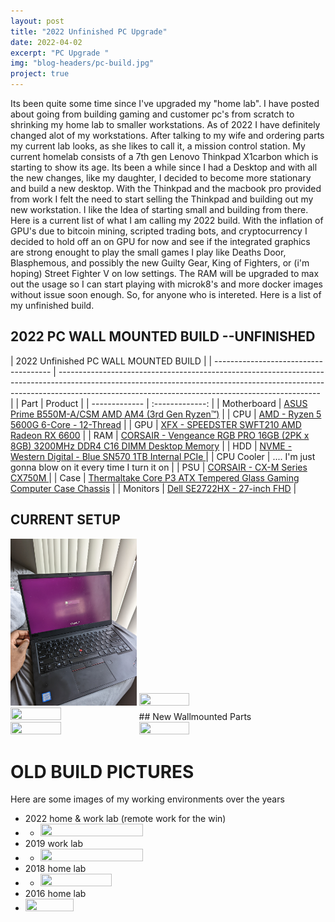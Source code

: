 ```yaml
---
layout: post
title: "2022 Unfinished PC Upgrade"
date: 2022-04-02
excerpt: "PC Upgrade "
img: "blog-headers/pc-build.jpg"
project: true
---
```


Its been quite some time since I've upgraded my "home lab". I have posted about going from building gaming and customer
pc's from scratch to shrinking my home lab to smaller workstations. As of 2022 I have definitely changed alot of my workstations.
After talking to my wife and ordering parts my current lab looks, as she likes to call it, a mission control station.
My current homelab consists of a 7th gen Lenovo Thinkpad X1carbon which is starting to show its age. Its been a while since I had a Desktop
and with all the new changes, like my daughter, I decided to become more stationary and build a new desktop. With the Thinkpad and the macbook pro
provided from work I felt the need to start selling the Thinkpad and building out my new workstation. I like the Idea of starting small and building
from there. Here is a current list of what I am calling my 2022 build. With the inflation of GPU's due to bitcoin mining, scripted trading bots, and cryptocurrency
I decided to hold off an on GPU for now and see if the integrated graphics are strong enought to play the small games I play like Deaths Door, Blasphemous, and possibly
the new Guilty Gear, King of Fighters, or (i'm hoping) Street Fighter V on low settings. The RAM will be upgraded to max out the usage so I can start playing
with microk8's and more docker images without issue soon enough. So, for anyone who is intereted. Here is a list of my unfinished build.

## 2022 PC WALL MOUNTED BUILD --UNFINISHED

| 2022 Unfinished PC WALL MOUNTED BUILD |
| ------------------------------------- | ----------------------------------------------------------------------------------------------------------------------------------------------------------------------------------------------------------------------------- |
| Part                                  | Product                                                                                                                                                                                                                       |
| -------------                         | :-------------:                                                                                                                                                                                                               |
| Motherboard                           | [ASUS Prime B550M-A/CSM AMD AM4 (3rd Gen Ryzen™)](https://www.amazon.com/dp/B088VVN85S?psc=1&ref=ppx_yo2_dt_b_product_details)                                                                                                |
| CPU                                   | [AMD - Ryzen 5 5600G 6-Core - 12-Thread](https://www.bestbuy.com/site/amd-ryzen-5-5600g-6-core-12-thread-4-4-ghz-max-boost-unlocked-desktop-processor/6474407.p?skuId=6474407)                                                |
| GPU                                   | [XFX - SPEEDSTER SWFT210 AMD Radeon RX 6600](https://www.bestbuy.com/site/xfx-speedster-swft210-amd-radeon-rx-6600-core-8gb-gddr6-pci-express-4-0-gaming-graphics-card-black/6495949.p?skuId=6495949)                         |
| RAM                                   | [CORSAIR - Vengeance RGB PRO 16GB (2PK x 8GB) 3200MHz DDR4 C16 DIMM Desktop Memory](https://www.bestbuy.com/site/corsair-vengeance-rgb-pro-16gb-2pk-x-8gb-3200mhz-ddr4-c16-dimm-desktop-memory-black/6256216.p?skuId=6256216) |
| HDD                                   | [NVME - Western Digital - Blue SN570 1TB Internal PCIe ](https://www.bestbuy.com/site/wd-blue-sn570-1tb-internal-pcie-gen3-x4-solid-state-drive-for-laptops-desktops/6483709.p?skuId=6483709)                                 |
| CPU Cooler                            | .... I'm just gonna blow on it every time I turn it on                                                                                                                                                                        |
| PSU                                   | [CORSAIR - CX-M Series CX750M ](https://www.bestbuy.com/site/corsair-cx-m-series-cx750m-semi-modular-low-noise-atx-power-supply-black/6459241.p?skuId=6459241)                                                                |
| Case                                  | [Thermaltake Core P3 ATX Tempered Glass Gaming Computer Case Chassis](https://www.amazon.com/dp/B07BFGB8Z6?psc=1&ref=ppx_yo2_dt_b_product_details)                                                                            |
| Monitors                              | [Dell SE2722HX - 27-inch FHD](https://www.dell.com/en-us/work/shop/dell-27-monitor-e2722hs/apd/210-bbwu/monitors-monitor-accessories)                                                                                         |

## CURRENT SETUP

<img src="../assets/img/blog/2022-build/thinkpad.jpg" width="40%" height="40%">
<img src="/assets/img/blog/2022-build/work-macbook.jpg" width="40%" height="40%">
<img src="/assets/img/blog/2022-build/monitors.jpg" width="40%" height="40%">
## New Wallmounted Parts 
<img src="/assets/img/blog/2022-build/build-parts-1.jpg" width="40%" height="40%">  
<img src="/assets/img/blog/2022-build/build-parts-2.jpg" width="40%" height="40%">

# OLD BUILD PICTURES

Here are some images of my working environments over the years

- 2022 home & work lab (remote work for the win)
- - <img src="/assets/img/blog/2022-build/monitors.jpg" width="60%" height="40%">
- 2019 work lab
- - <img src="/assets/img/blog/dev-env-ansible/work_20190801.jpg" width="60%" height="40%">
- 2018 home lab
- - <img src="/assets/img/blog/dev-env-ansible/dev-helm-ct.jpg" width="50%" height="30%">
- 2016 home lab
- <img src="/assets/img/blog/dev-env-ansible/2012-build-2.jpg" width="40%" height="40%">

